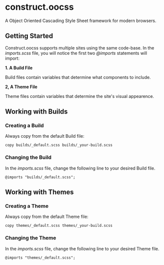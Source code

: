 # construct.oocss

A Object Oriented Cascading Style Sheet framework for modern browsers.

## Getting Started

Construct.oocss supports multiple sites using the same code-base. In the _imports.scss_ file, you will notice the first two _@imports_ statements will import:

 __1. A Build File__

Build files contain variables that determine what components to include.

__2, A Theme File__

Theme files contain variables that determine the site's visual appearence.

## Working with Builds

### Creating a Build

Always copy from the default Build file:

    copy builds/_default.scss builds/_your-build.scss
    
### Changing the Build

In the _imports.scss_ file, change the following line to your desired Build file.

    @imports "builds/_default.scss";    

## Working with Themes

### Creating a Theme

Always copy from the default Theme file:

    copy themes/_default.scss themes/_your-build.scss
    
### Changing the Theme

In the _imports.scss_ file, change the following line to your desired Theme file.

    @imports "themes/_default.scss";    
